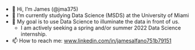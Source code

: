 - 👋 Hi, I’m James (@jma375)
- 🌱 I’m currently studying Data Science (MSDS) at the University of Miami
- 👀 My goal is to use Data Science to illuminate the data in front of us.
    - I am actively seeking a spring and/or summer 2022 Data Science internship.
- 📫 How to reach me: www.linkedin.com/in/jamesalfano751b79151

